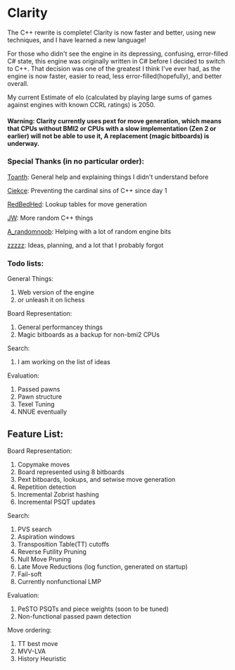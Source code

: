 # Clarity

The C++ rewrite is complete! Clarity is now faster and better, using new techniques, and I have learned a new language!

For those who didn't see the engine in its depressing, confusing, error-filled C# state, this engine was originally written in C# before I decided to switch to C++. That decision was one of the greatest I think I've ever had, as the engine is now faster, easier to read, less error-filled(hopefully), and better overall.

My current Estimate of elo (calculated by playing large sums of games against engines with known CCRL ratings) is 2050.

#### Warning: Clarity currently uses pext for move generation, which means that CPUs without BMI2 or CPUs with a slow implementation (Zen 2 or earlier) will not be able to use it, A replacement (magic bitboards) is underway.

### Special Thanks (in no particular order):

  [Toanth](https://github.com/toanth): General help and explaining things I didn't understand before
  
  [Ciekce](https://github.com/Ciekce): Preventing the cardinal sins of C++ since day 1
  
  [RedBedHed](https://github.com/RedBedHed): Lookup tables for move generation
  
  [JW](https://github.com/jw1912): More random C++ things
  
  [A_randomnoob](https://github.com/mcthouacbb): Helping with a lot of random engine bits

  [zzzzz](https://github.com/zzzzz151/): Ideas, planning, and a lot that I probably forgot

### Todo lists:

General Things:
  1. Web version of the engine
  2. or unleash it on lichess

Board Representation:
  1. General performancey things
  2. Magic bitboards as a backup for non-bmi2 CPUs

Search:
  1. I am working on the list of ideas

Evaluation:
  1. Passed pawns
  2. Pawn structure
  3. Texel Tuning
  4. NNUE eventually


## Feature List:

Board Representation:
  1. Copymake moves
  2. Board represented using 8 bitboards
  3. Pext bitboards, lookups, and setwise move generation
  4. Repetition detection
  5. Incremental Zobrist hashing
  6. Incremental PSQT updates

Search: 
  1. PVS search
  2. Aspiration windows
  3. Transposition Table(TT) cutoffs
  4. Reverse Futility Pruning
  5. Null Move Pruning
  6. Late Move Reductions (log function, generated on startup)
  7. Fail-soft
  8. Currently nonfunctional LMP

Evaluation:
  1. PeSTO PSQTs and piece weights (soon to be tuned)
  2. Non-functional passed pawn detection

Move ordering:
  1. TT best move
  2. MVV-LVA
  3. History Heuristic
